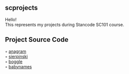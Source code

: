 ## scprojects
Hello!\
This represents my projects during Stancode SC101 course.


## Project Source Code
◦ [anagram](https://github.com/irislicc/scprojects/blob/main/SC%20Projects/anagram.py)  \
◦ [sierpinski](https://github.com/irislicc/scprojects/blob/main/SC%20Projects/sierpinski.py)  \
◦ [boggle](https://github.com/irislicc/scprojects/blob/main/SC%20Projects/boggle.py) \
◦ [babynames](https://github.com/irislicc/scprojects/blob/main/SC%20Projects/babygraphicsgui.py)
